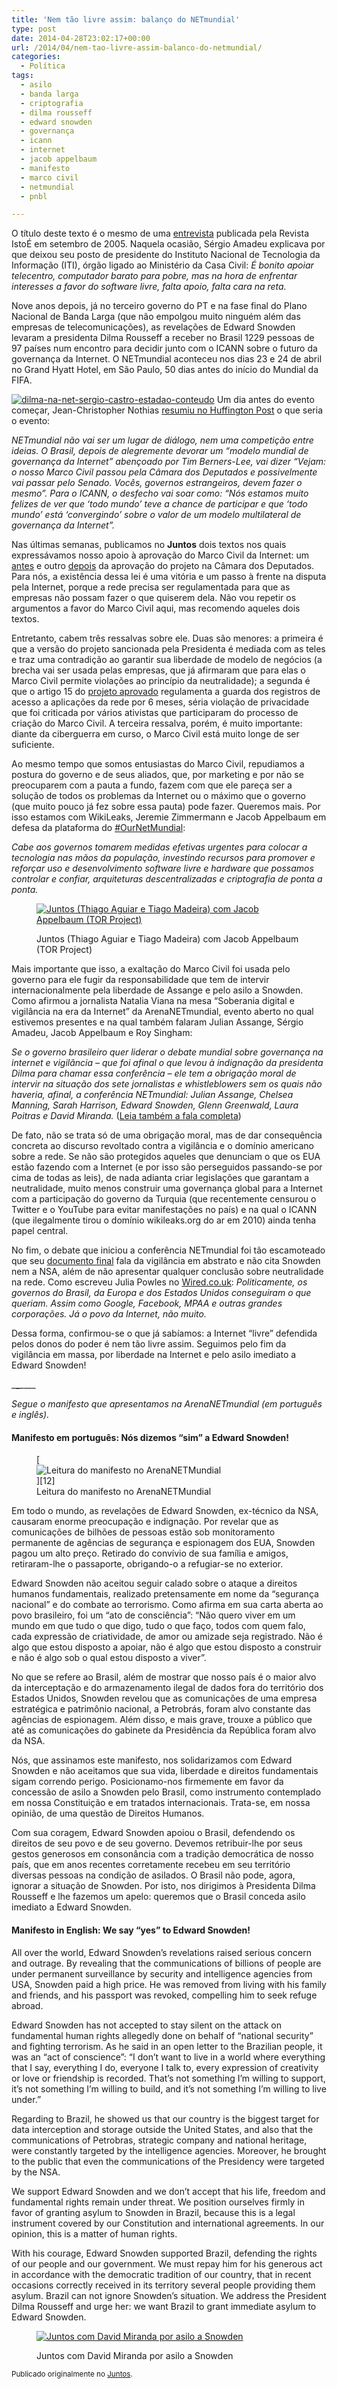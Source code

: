 ```yaml
---
title: 'Nem tão livre assim: balanço do NETmundial'
type: post
date: 2014-04-28T23:02:17+00:00
url: /2014/04/nem-tao-livre-assim-balanco-do-netmundial/
categories:
  - Política
tags:
  - asilo
  - banda larga
  - criptografia
  - dilma rousseff
  - edward snowden
  - governança
  - icann
  - internet
  - jacob appelbaum
  - manifesto
  - marco civil
  - netmundial
  - pnbl

---
```

O título deste texto é o mesmo de uma [entrevista][1] publicada pela Revista IstoÉ em setembro de 2005. Naquela ocasião, Sérgio Amadeu explicava por que deixou seu posto de presidente do Instituto Nacional de Tecnologia da Informação (ITI), órgão ligado ao Ministério da Casa Civil: _É bonito apoiar telecentro, computador barato para pobre, mas na hora de enfrentar interesses a favor do software livre, falta apoio, falta cara na reta._

Nove anos depois, já no terceiro governo do PT e na fase final do Plano Nacional de Banda Larga (que não empolgou muito ninguém além das empresas de telecomunicações), as revelações de Edward Snowden levaram a presidenta Dilma Rousseff a receber no Brasil 1229 pessoas de 97 países num encontro para decidir junto com o ICANN sobre o futuro da governança da Internet. O NETmundial aconteceu nos dias 23 e 24 de abril no Grand Hyatt Hotel, em São Paulo, 50 dias antes do início do Mundial da FIFA.

[<img src="https://i0.wp.com/tiagomadeira.com/wp-content/uploads/2016/12/Dilma-na-net-SÉRGIO-CASTRO-ESTADÃO-CONTEÚDO.jpg?resize=300%2C200&ssl=1" alt="dilma-na-net-sergio-castro-estadao-conteudo" class="alignright size-medium wp-image-3018" srcset="https://i0.wp.com/tiagomadeira.com/wp-content/uploads/2016/12/Dilma-na-net-SÉRGIO-CASTRO-ESTADÃO-CONTEÚDO.jpg?resize=300%2C200&ssl=1 300w, https://i0.wp.com/tiagomadeira.com/wp-content/uploads/2016/12/Dilma-na-net-SÉRGIO-CASTRO-ESTADÃO-CONTEÚDO.jpg?w=600&ssl=1 600w" sizes="(max-width: 300px) 100vw, 300px" data-recalc-dims="1" />][2] Um dia antes do evento começar, Jean-Christopher Nothias [resumiu no Huffington Post][3] o que seria o evento:

_NETmundial não vai ser um lugar de diálogo, nem uma competição entre ideias. O Brasil, depois de alegremente devorar um “modelo mundial de governança da Internet” abençoado por Tim Berners-Lee, vai dizer “Vejam: o nosso Marco Civil passou pela Câmara dos Deputados e possivelmente vai passar pelo Senado. Vocês, governos estrangeiros, devem fazer o mesmo”. Para o ICANN, o desfecho vai soar como: “Nós estamos muito felizes de ver que ‘todo mundo’ teve a chance de participar e que ‘todo mundo’ está ‘convergindo’ sobre o valor de um modelo multilateral de governança da Internet”._

Nas últimas semanas, publicamos no **Juntos** dois textos nos quais expressávamos nosso apoio à aprovação do Marco Civil da Internet: um [antes][4] e outro [depois][5] da aprovação do projeto na Câmara dos Deputados. Para nós, a existência dessa lei é uma vitória e um passo à frente na disputa pela Internet, porque a rede precisa ser regulamentada para que as empresas não possam fazer o que quiserem dela. Não vou repetir os argumentos a favor do Marco Civil aqui, mas recomendo aqueles dois textos.

Entretanto, cabem três ressalvas sobre ele. Duas são menores: a primeira é que a versão do projeto sancionada pela Presidenta é mediada com as teles e traz uma contradição ao garantir sua liberdade de modelo de negócios (a brecha vai ser usada pelas empresas, que já afirmaram que para elas o Marco Civil permite violações ao princípio da neutralidade); a segunda é que o artigo 15 do [projeto aprovado][6] regulamenta a guarda dos registros de acesso a aplicações da rede por 6 meses, séria violação de privacidade que foi criticada por vários ativistas que participaram do processo de criação do Marco Civil. A terceira ressalva, porém, é muito importante: diante da ciberguerra em curso, o Marco Civil está muito longe de ser suficiente.

Ao mesmo tempo que somos entusiastas do Marco Civil, repudiamos a postura do governo e de seus aliados, que, por marketing e por não se preocuparem com a pauta a fundo, fazem com que ele pareça ser a solução de todos os problemas da Internet ou o máximo que o governo (que muito pouco já fez sobre essa pauta) pode fazer. Queremos mais. Por isso estamos com WikiLeaks, Jeremie Zimmermann e Jacob Appelbaum em defesa da plataforma do [#OurNetMundial][7]:

_Cabe aos governos tomarem medidas efetivas urgentes para colocar a tecnologia nas mãos da população, investindo recursos para promover e reforçar uso e desenvolvimento software livre e hardware que possamos controlar e confiar, arquiteturas descentralizadas e criptografia de ponta a ponta._<figure id="attachment_3019" style="max-width: 604px" class="wp-caption aligncenter">

[<img src="https://i1.wp.com/tiagomadeira.com/wp-content/uploads/2016/12/10287734_782706865087932_1883987884_o.jpg?resize=604%2C402&ssl=1" alt="Juntos (Thiago Aguiar e Tiago Madeira) com Jacob Appelbaum (TOR Project)" class="size-large wp-image-3019" srcset="https://i1.wp.com/tiagomadeira.com/wp-content/uploads/2016/12/10287734_782706865087932_1883987884_o.jpg?resize=650%2C433&ssl=1 650w, https://i1.wp.com/tiagomadeira.com/wp-content/uploads/2016/12/10287734_782706865087932_1883987884_o.jpg?resize=300%2C200&ssl=1 300w, https://i1.wp.com/tiagomadeira.com/wp-content/uploads/2016/12/10287734_782706865087932_1883987884_o.jpg?resize=768%2C512&ssl=1 768w, https://i1.wp.com/tiagomadeira.com/wp-content/uploads/2016/12/10287734_782706865087932_1883987884_o.jpg?w=1208&ssl=1 1208w, https://i1.wp.com/tiagomadeira.com/wp-content/uploads/2016/12/10287734_782706865087932_1883987884_o.jpg?w=1812&ssl=1 1812w" sizes="(max-width: 604px) 100vw, 604px" data-recalc-dims="1" />][8]<figcaption class="wp-caption-text">Juntos (Thiago Aguiar e Tiago Madeira) com Jacob Appelbaum (TOR Project)</figcaption></figure>

Mais importante que isso, a exaltação do Marco Civil foi usada pelo governo para ele fugir da responsabilidade que tem de intervir internacionalmente pela liberdade de Assange e pelo asilo a Snowden. Como afirmou a jornalista Natalia Viana na mesa “Soberania digital e vigilância na era da Internet” da ArenaNETmundial, evento aberto no qual estivemos presentes e na qual também falaram Julian Assange, Sérgio Amadeu, Jacob Appelbaum e Roy Singham:

_Se o governo brasileiro quer liderar o debate mundial sobre governança na internet e vigilância – que foi afinal o que levou à indignação da presidenta Dilma para chamar essa conferência – ele tem a obrigação moral de intervir na situação dos sete jornalistas e whistleblowers sem os quais não haveria, afinal, a conferência NETmundial: Julian Assange, Chelsea Manning, Sarah Harrison, Edward Snowden, Glenn Greenwald, Laura Poitras e David Miranda._ ([Leia também a fala completa][9])

De fato, não se trata só de uma obrigação moral, mas de dar consequência concreta ao discurso revoltado contra a vigilância e o domínio americano sobre a rede. Se não são protegidos aqueles que denunciam o que os EUA estão fazendo com a Internet (e por isso são perseguidos passando-se por cima de todas as leis), de nada adianta criar legislações que garantam a neutralidade, muito menos construir uma governança global para a Internet com a participação do governo da Turquia (que recentemente censurou o Twitter e o YouTube para evitar manifestações no país) e na qual o ICANN (que ilegalmente tirou o domínio wikileaks.org do ar em 2010) ainda tenha papel central.

No fim, o debate que iniciou a conferência NETmundial foi tão escamoteado que seu [documento final][10] fala da vigilância em abstrato e não cita Snowden nem a NSA, além de não apresentar qualquer conclusão sobre neutralidade na rede. Como escreveu Julia Powles no [Wired.co.uk][11]: _Politicamente, os governos do Brasil, da Europa e dos Estados Unidos conseguiram o que queriam. Assim como Google, Facebook, MPAA e outras grandes corporações. Já o povo da Internet, não muito._

Dessa forma, confirmou-se o que já sabíamos: a Internet “livre” defendida pelos donos do poder é nem tão livre assim. Seguimos pelo fim da vigilância em massa, por liberdade na Internet e pelo asilo imediato a Edward Snowden!

\___\___\____

_Segue o manifesto que apresentamos na ArenaNETmundial (em português e inglês)._

#### Manifesto em português: Nós dizemos “sim” a Edward Snowden!

<figure id="attachment_3020" style="max-width: 300px" class="wp-caption alignright">[<img src="https://i2.wp.com/tiagomadeira.com/wp-content/uploads/2016/12/10287994_782706868421265_441593671_o.jpg?resize=300%2C200&ssl=1" alt="Leitura do manifesto no ArenaNETMundial" class="size-medium wp-image-3020" srcset="https://i2.wp.com/tiagomadeira.com/wp-content/uploads/2016/12/10287994_782706868421265_441593671_o.jpg?resize=300%2C200&ssl=1 300w, https://i2.wp.com/tiagomadeira.com/wp-content/uploads/2016/12/10287994_782706868421265_441593671_o.jpg?resize=768%2C512&ssl=1 768w, https://i2.wp.com/tiagomadeira.com/wp-content/uploads/2016/12/10287994_782706868421265_441593671_o.jpg?resize=650%2C433&ssl=1 650w, https://i2.wp.com/tiagomadeira.com/wp-content/uploads/2016/12/10287994_782706868421265_441593671_o.jpg?w=1208&ssl=1 1208w, https://i2.wp.com/tiagomadeira.com/wp-content/uploads/2016/12/10287994_782706868421265_441593671_o.jpg?w=1812&ssl=1 1812w" sizes="(max-width: 300px) 100vw, 300px" data-recalc-dims="1" />][12]<figcaption class="wp-caption-text">Leitura do manifesto no ArenaNETMundial</figcaption></figure>

Em todo o mundo, as revelações de Edward Snowden, ex-técnico da NSA, causaram enorme preocupação e indignação. Por revelar que as comunicações de bilhões de pessoas estão sob monitoramento permanente de agências de segurança e espionagem dos EUA, Snowden pagou um alto preço. Retirado do convívio de sua família e amigos, retiraram-lhe o passaporte, obrigando-o a refugiar-se no exterior.

Edward Snowden não aceitou seguir calado sobre o ataque a direitos humanos fundamentais, realizado pretensamente em nome da “segurança nacional” e do combate ao terrorismo. Como afirma em sua carta aberta ao povo brasileiro, foi um “ato de consciência”: “Não quero viver em um mundo em que tudo o que digo, tudo o que faço, todos com quem falo, cada expressão de criatividade, de amor ou amizade seja registrado. Não é algo que estou disposto a apoiar, não é algo que estou disposto a construir e não é algo sob o qual estou disposto a viver”.

No que se refere ao Brasil, além de mostrar que nosso país é o maior alvo da interceptação e do armazenamento ilegal de dados fora do território dos Estados Unidos, Snowden revelou que as comunicações de uma empresa estratégica e patrimônio nacional, a Petrobrás, foram alvo constante das agências de espionagem. Além disso, e mais grave, trouxe a público que até as comunicações do gabinete da Presidência da República foram alvo da NSA.

Nós, que assinamos este manifesto, nos solidarizamos com Edward Snowden e não aceitamos que sua vida, liberdade e direitos fundamentais sigam correndo perigo. Posicionamo-nos firmemente em favor da concessão de asilo a Snowden pelo Brasil, como instrumento contemplado em nossa Constituição e em tratados internacionais. Trata-se, em nossa opinião, de uma questão de Direitos Humanos.

Com sua coragem, Edward Snowden apoiou o Brasil, defendendo os direitos de seu povo e de seu governo. Devemos retribuir-lhe por seus gestos generosos em consonância com a tradição democrática de nosso país, que em anos recentes corretamente recebeu em seu território diversas pessoas na condição de asilados. O Brasil não pode, agora, ignorar a situação de Snowden. Por isto, nos dirigimos à Presidenta Dilma Rousseff e lhe fazemos um apelo: queremos que o Brasil conceda asilo imediato a Edward Snowden.

#### Manifesto in English: We say “yes” to Edward Snowden!

All over the world, Edward Snowden’s revelations raised serious concern and outrage. By revealing that the communications of billions of people are under permanent surveillance by security and intelligence agencies from USA, Snowden paid a high price. He was removed from living with his family and friends, and his passport was revoked, compelling him to seek refuge abroad.

Edward Snowden has not accepted to stay silent on the attack on fundamental human rights allegedly done on behalf of “national security” and fighting terrorism. As he said in an open letter to the Brazilian people, it was an “act of conscience”: “I don’t want to live in a world where everything that I say, everything I do, everyone I talk to, every expression of creativity or love or friendship is recorded. That’s not something I’m willing to support, it’s not something I’m willing to build, and it’s not something I’m willing to live under.”

Regarding to Brazil, he showed us that our country is the biggest target for data interception and storage outside the United States, and also that the communications of Petrobras, strategic company and national heritage, were constantly targeted by the intelligence agencies. Moreover, he brought to the public that even the communications of the Presidency were targeted by the NSA.

We support Edward Snowden and we don’t accept that his life, freedom and fundamental rights remain under threat. We position ourselves firmly in favor of granting asylum to Snowden in Brazil, because this is a legal instrument covered by our Constitution and international agreements. In our opinion, this is a matter of human rights.

With his courage, Edward Snowden supported Brazil, defending the rights of our people and our government. We must repay him for his generous act in accordance with the democratic tradition of our country, that in recent occasions correctly received in its territory several people providing them asylum. Brazil can not ignore Snowden’s situation. We address the President Dilma Rousseff and urge her: we want Brazil to grant immediate asylum to Edward Snowden.

<figure id="attachment_3015" style="max-width: 604px" class="wp-caption aligncenter">

[<img src="https://i2.wp.com/tiagomadeira.com/wp-content/uploads/2016/12/1622553_10202982212175072_1296402295_o-1.jpg?resize=604%2C400&ssl=1" alt="Juntos com David Miranda por asilo a Snowden" class="size-large wp-image-3015" srcset="https://i2.wp.com/tiagomadeira.com/wp-content/uploads/2016/12/1622553_10202982212175072_1296402295_o-1.jpg?resize=650%2C431&ssl=1 650w, https://i2.wp.com/tiagomadeira.com/wp-content/uploads/2016/12/1622553_10202982212175072_1296402295_o-1.jpg?resize=300%2C199&ssl=1 300w, https://i2.wp.com/tiagomadeira.com/wp-content/uploads/2016/12/1622553_10202982212175072_1296402295_o-1.jpg?resize=768%2C509&ssl=1 768w, https://i2.wp.com/tiagomadeira.com/wp-content/uploads/2016/12/1622553_10202982212175072_1296402295_o-1.jpg?w=1208&ssl=1 1208w, https://i2.wp.com/tiagomadeira.com/wp-content/uploads/2016/12/1622553_10202982212175072_1296402295_o-1.jpg?w=1812&ssl=1 1812w" sizes="(max-width: 604px) 100vw, 604px" data-recalc-dims="1" />][13]<figcaption class="wp-caption-text">Juntos com David Miranda por asilo a Snowden</figcaption></figure>

<small>Publicado originalmente no <a href="https://juntos.org.br/2014/04/nem-tao-livre-assim-balanco-do-netmundial/">Juntos</a>.</small>

 [1]: http://www.istoe.com.br/reportagens/detalhePrint.htm?idReportagem=10069&txPrint=completo
 [2]: https://i0.wp.com/tiagomadeira.com/wp-content/uploads/2016/12/Dilma-na-net-SÉRGIO-CASTRO-ESTADÃO-CONTEÚDO.jpg?ssl=1
 [3]: http://www.huffingtonpost.com/jeanchristophe-nothias/for-more-internet-and-mor_b_5175698.html?ncid=txtlnkusaolp00000592
 [4]: http://juntos.org.br/2014/03/pela-aprovacao-do-marco-civil-da-internet-com-o-principio-da-neutralidade/
 [5]: http://juntos.org.br/2014/03/um-passo-a-frente-na-disputa-pela-internet/
 [6]: http://www.camara.gov.br/proposicoesWeb/prop_mostrarintegra?codteor=1238705&filename=Tramitacao-PL+2126/2011
 [7]: https://netmundial.net/
 [8]: https://i1.wp.com/tiagomadeira.com/wp-content/uploads/2016/12/10287734_782706865087932_1883987884_o.jpg?ssl=1
 [9]: http://juntos.org.br/2014/04/natalia-viana-nao-falar-sobre-asilo-a-snowden-e-como-nao-ver-o-elefante-branco-na-sala/
 [10]: http://netmundial.br/wp-content/uploads/2014/04/NETmundial-Multistakeholder-Document.pdf
 [11]: http://www.wired.co.uk/news/archive/2014-04/28/internet-diplomacy-netmundial
 [12]: https://i2.wp.com/tiagomadeira.com/wp-content/uploads/2016/12/10287994_782706868421265_441593671_o.jpg?ssl=1
 [13]: https://i2.wp.com/tiagomadeira.com/wp-content/uploads/2016/12/1622553_10202982212175072_1296402295_o-1.jpg?ssl=1
